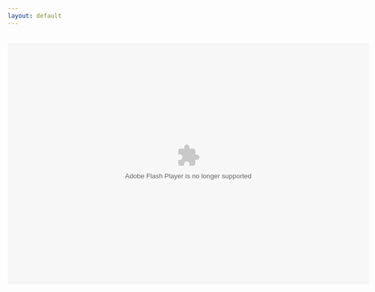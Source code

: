 ```yaml
---
layout: default
---
```

<title>FPA: World 1</title>
<div align="center">
<br />
<object align="middle" data="FPAWorld1_07b.swf" height="480" type="application/x-shockwave-flash" width="720"><param name="movie" value="FPAWorld1_07b" /><param name="quality" value="high"/><param name="wmode" value="direct" /><param name="scale" value="showall" /><param name='allowFullScreenInteractive' value="true"/><param name='allowscriptaccess' value="always"/></object>
